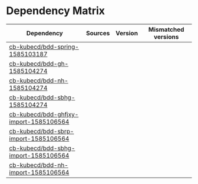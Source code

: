 # Dependency Matrix

Dependency | Sources | Version | Mismatched versions
---------- | ------- | ------- | -------------------
[cb-kubecd/bdd-spring-1585103187](https://github.com/cb-kubecd/bdd-spring-1585103187.git) |  | []() | 
[cb-kubecd/bdd-gh-1585104274](https://github.com/cb-kubecd/bdd-gh-1585104274.git) |  | []() | 
[cb-kubecd/bdd-nh-1585104274](https://github.com/cb-kubecd/bdd-nh-1585104274.git) |  | []() | 
[cb-kubecd/bdd-sbhg-1585104274](https://github.com/cb-kubecd/bdd-sbhg-1585104274.git) |  | []() | 
[cb-kubecd/bdd-ghfjxy-import-1585106564](https://github.com/cb-kubecd/bdd-ghfjxy-import-1585106564.git) |  | []() | 
[cb-kubecd/bdd-sbrp-import-1585106564](https://github.com/cb-kubecd/bdd-sbrp-import-1585106564.git) |  | []() | 
[cb-kubecd/bdd-sbhg-import-1585106564](https://github.com/cb-kubecd/bdd-sbhg-import-1585106564.git) |  | []() | 
[cb-kubecd/bdd-nh-import-1585106564](https://github.com/cb-kubecd/bdd-nh-import-1585106564.git) |  | []() | 
